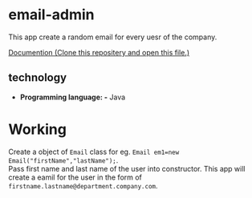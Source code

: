 # email-admin
This app create a random email for every uesr of the company. 

<a href="https://github.com/Ats1999/email-admin/blob/master/Email/EmailApp.html">Documention (Clone this repositery and open this file.)</a>  

## technology
* <b>Programming language: -</b> Java
# Working 

Create a object of `Email` class for eg. `Email em1=new Email("firstName","lastName");`.<br> Pass first name and last name of the user into constructor. This app will create a eamil for the user in the form of `firstname.lastname@department.company.com`.
<br> 
